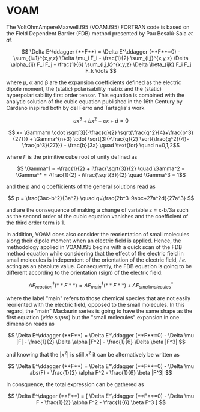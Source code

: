 # VOAM

The VoltOhmAmpereMaxwell.f95 (VOAM.f95) FORTRAN code is based on the Field Dependent Barrier (FDB) method presented by Pau Besalú-Sala _et al._ 

$$ \Delta E^\ddagger (**F**) = \Delta E^\ddagger (**F**=0) - \sum_{i=1}^{x,y,z} \Delta \mu_i F_i - \frac{1}{2} \sum_{i,j}^{x,y,z} \Delta \alpha_{ij} F_i F_j - \frac{1}{6} \sum_{i,j,k}^{x,y,z} \Delta \beta_{ijk} F_i F_j F_k \dots $$ 

where μ, α and β are the expansion coefficients defined as the electric dipole moment, the (static) polarisability matrix and the (static) hyperpolarisability first order tensor. This equation is combined with the analytic solution of the cubic equation published in the 16th Century by Cardano inspired both by del Ferro and Tartaglia's work

$$ ax^3 + bx^2 + cx + d = 0 $$

$$ x= \Gamma^n \cdot \sqrt[3]{-\frac{q}{2} \sqrt{\frac{q^2}{4}+\frac{p^3}{27}}} + \Gamma^{n+3} \cdot \sqrt[3]{-\frac{q}{2} \sqrt{\frac{q^2}{4}-\frac{p^3}{27}}} - \frac{b}{3a} \quad \text{for} \quad n=0,1,2$$

where $\Gamma$ is the primitive cube root of unity defined as

$$ \Gamma^1 = -\frac{1}{2} + i\frac{\sqrt{3}}{2} \quad \Gamma^2 = \Gamma^* = -\frac{1}{2} - i\frac{\sqrt{3}}{2} \quad \Gamma^3 = 1$$

and the p and q coefficients of the general solutions read as

$$ p = \frac{3ac-b^2}{3a^2} \quad q=\frac{2b^3-9abc+27a^2d}{27a^3} $$

and are the consequence of making a change of variable z = x-b/3a such as the second order of the cubic equation vanishes and the coefficient of the third order term is 1.

In addition, VOAM does also consider the reorientation of small molecules along their dipole moment when an electric field is applied. Hence, the methodology applied in VOAM.f95 begins with a quick scan of the FDB method equation while considering that the effect of the electric field in small molecules is independent of the orientation of the electric field, _i.e._ acting as an absolute value. Consequently, the FDB equation is going to be different according to the orientation (sign) of the electric field:

$$ \Delta E^\ddagger_{reaction} (**F**) = \Delta E^\ddagger_{main} (**F**) + \Delta E^\ddagger_{small molecules} $$

where the label "main" refers to those chemical species that are not easily reoriented with the electric field, opposed to the small molecules. In this regard, the "main" Maclaurin series is going to have the same shape as the first equation (_vide supra_) but the "small molecules" expansion in one dimension reads as

$$ \Delta E^\ddagger (**F**) = \Delta E^\ddagger (**F**=0) - \Delta \mu |F| - \frac{1}{2} \Delta \alpha |F^2| - \frac{1}{6} \Delta \beta |F^3| $$

and knowing that the $|x^2|$ is still $x^2$ it can be alternatively be written as

$$ \Delta E^\ddagger (**F**) = \Delta E^\ddagger (**F**=0) - \Delta \mu abs(F) - \frac{1}{2} \alpha F^2 - \frac{1}{6} \beta |F^3| $$

In consquence, the total expression can be gathered as

$$ \Delta E^\dagger (**F**) = [ \Delta E^\ddagger (**F**=0) - \Delta \mu F - \frac{1}{2} \alpha F^2 - \frac{1}{6} \beta F^3 ] $$

